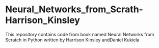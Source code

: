# Neural_Networks_from_Scrath-Harrison_Kinsley
This repository contains code from book named Neural Networks from Scratch in Python written by Harrison Kinsley andDaniel Kukiela
